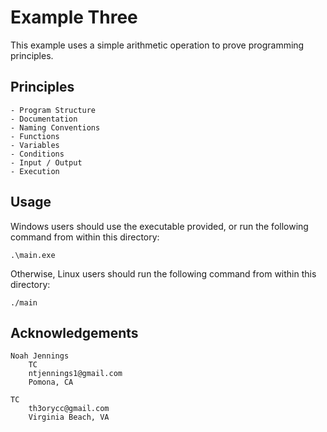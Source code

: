 # Example Three 

This example uses a simple arithmetic operation to prove programming principles. 

## Principles

    - Program Structure
    - Documentation 
    - Naming Conventions 
    - Functions 
    - Variables 
    - Conditions
    - Input / Output
    - Execution

## Usage 

Windows users should use the executable provided, or run the following command from within this directory: 
```
.\main.exe
```

 Otherwise, Linux users should run the following command from within this directory: 
```
./main
```

## Acknowledgements

    Noah Jennings 
        TC 
        ntjennings1@gmail.com
        Pomona, CA
        
    TC 
        th3orycc@gmail.com
        Virginia Beach, VA

